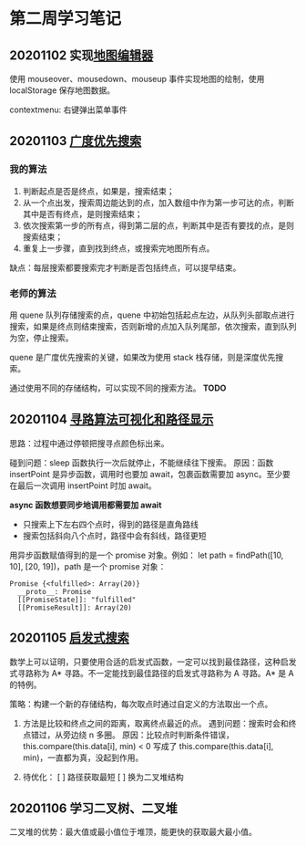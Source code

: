 # 第二周学习笔记

## 20201102 实现[地图编辑器](./map-editor.html)
使用 mouseover、mousedown、mouseup 事件实现地图的绘制，使用 localStorage 保存地图数据。

contextmenu: 右键弹出菜单事件


## 20201103 [广度优先搜索](./map-editor_01.html)

### 我的算法
1. 判断起点是否是终点，如果是，搜索结束；
2. 从一个点出发，搜索周边能达到的点，加入数组中作为第一步可达的点，判断其中是否有终点，是则搜索结束；
3. 依次搜索第一步的所有点，得到第二层的点，判断其中是否有要找的点，是则搜索结束；
4. 重复上一步骤，直到找到终点，或搜索完地图所有点。

缺点：每层搜索都要搜索完才判断是否包括终点，可以提早结束。

### 老师的算法
用 quene 队列存储搜索的点，quene 中初始包括起点左边，从队列头部取点进行搜索，如果是终点则结束搜索，否则新增的点加入队列尾部，依次搜索，直到队列为空，停止搜索。

quene 是广度优先搜索的关键，如果改为使用 stack 栈存储，则是深度优先搜索。

通过使用不同的存储结构，可以实现不同的搜索方法。 **TODO**



## 20201104 [寻路算法可视化和路径显示](./map-editor_02.html)
思路：过程中通过停顿把搜寻点颜色标出来。

碰到问题：sleep 函数执行一次后就停止，不能继续往下搜索。
原因：函数 insertPoint 是异步函数，调用时也要加 await，包裹函数需要加 async。至少要在最后一次调用 insertPoint 时加 await。

**async 函数想要同步地调用都需要加 await**


- 只搜索上下左右四个点时，得到的路径是直角路线
- 搜索包括斜向八个点时，路径中会有斜线，路径更短

用异步函数赋值得到的是一个 promise 对象。例如： let path = findPath([10, 10], [20, 19])，path 是一个 promise 对象：
```
Promise {<fulfilled>: Array(20)}
  __proto__: Promise
  [[PromiseState]]: "fulfilled"
  [[PromiseResult]]: Array(20)
```


## 20201105 [启发式搜索](./map-editor_03.html)
数学上可以证明，只要使用合适的启发式函数，一定可以找到最佳路径，这种启发式寻路称为 A\* 寻路。不一定能找到最佳路径的启发式寻路称为 A 寻路。A\* 是 A 的特例。

策略：构建一个新的存储结构，每次取点时通过自定义的方法取出一个点。

1. 方法是比较和终点之间的距离，取离终点最近的点。
  遇到问题：搜索时会和终点错过，从旁边绕 n 多圈。
  原因：比较点时判断条件错误，this.compare(this.data[i], min) < 0 写成了 this.compare(this.data[i], min)，一直都为真，没起到作用。

1. 待优化：
   [ ] 路径获取最短
   [ ] 换为二叉堆结构


## 20201106 学习二叉树、二叉堆
二叉堆的优势：最大值或最小值位于堆顶，能更快的获取最大最小值。